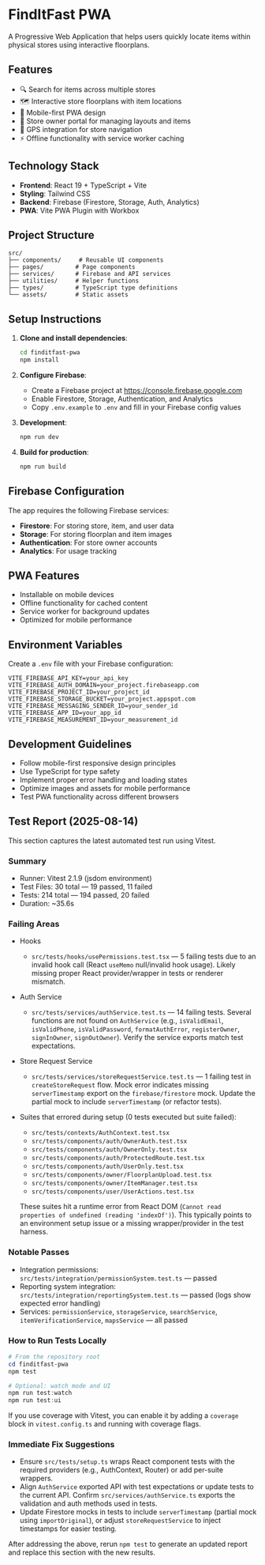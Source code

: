 # FindItFast PWA

A Progressive Web Application that helps users quickly locate items within physical stores using interactive floorplans.

## Features

- 🔍 Search for items across multiple stores
- 🗺️ Interactive store floorplans with item locations
- 📱 Mobile-first PWA design
- 🏪 Store owner portal for managing layouts and items
- 📍 GPS integration for store navigation
- ⚡ Offline functionality with service worker caching

## Technology Stack

- **Frontend**: React 19 + TypeScript + Vite
- **Styling**: Tailwind CSS
- **Backend**: Firebase (Firestore, Storage, Auth, Analytics)
- **PWA**: Vite PWA Plugin with Workbox

## Project Structure

```
src/
├── components/     # Reusable UI components
├── pages/         # Page components
├── services/      # Firebase and API services
├── utilities/     # Helper functions
├── types/         # TypeScript type definitions
└── assets/        # Static assets
```

## Setup Instructions

1. **Clone and install dependencies**:
   ```bash
   cd finditfast-pwa
   npm install
   ```

2. **Configure Firebase**:
   - Create a Firebase project at https://console.firebase.google.com
   - Enable Firestore, Storage, Authentication, and Analytics
   - Copy `.env.example` to `.env` and fill in your Firebase config values

3. **Development**:
   ```bash
   npm run dev
   ```

4. **Build for production**:
   ```bash
   npm run build
   ```

## Firebase Configuration

The app requires the following Firebase services:
- **Firestore**: For storing store, item, and user data
- **Storage**: For storing floorplan and item images
- **Authentication**: For store owner accounts
- **Analytics**: For usage tracking

## PWA Features

- Installable on mobile devices
- Offline functionality for cached content
- Service worker for background updates
- Optimized for mobile performance

## Environment Variables

Create a `.env` file with your Firebase configuration:

```env
VITE_FIREBASE_API_KEY=your_api_key
VITE_FIREBASE_AUTH_DOMAIN=your_project.firebaseapp.com
VITE_FIREBASE_PROJECT_ID=your_project_id
VITE_FIREBASE_STORAGE_BUCKET=your_project.appspot.com
VITE_FIREBASE_MESSAGING_SENDER_ID=your_sender_id
VITE_FIREBASE_APP_ID=your_app_id
VITE_FIREBASE_MEASUREMENT_ID=your_measurement_id
```

## Development Guidelines

- Follow mobile-first responsive design principles
- Use TypeScript for type safety
- Implement proper error handling and loading states
- Optimize images and assets for mobile performance
- Test PWA functionality across different browsers

## Test Report (2025-08-14)

This section captures the latest automated test run using Vitest.

### Summary

- Runner: Vitest 2.1.9 (jsdom environment)
- Test Files: 30 total — 19 passed, 11 failed
- Tests: 214 total — 194 passed, 20 failed
- Duration: ~35.6s

### Failing Areas

- Hooks
   - `src/tests/hooks/usePermissions.test.tsx` — 5 failing tests due to an invalid hook call (React `useMemo` null/invalid hook usage). Likely missing proper React provider/wrapper in tests or renderer mismatch.

- Auth Service
   - `src/tests/services/authService.test.ts` — 14 failing tests. Several functions are not found on `AuthService` (e.g., `isValidEmail`, `isValidPhone`, `isValidPassword`, `formatAuthError`, `registerOwner`, `signInOwner`, `signOutOwner`). Verify the service exports match test expectations.

- Store Request Service
   - `src/tests/services/storeRequestService.test.ts` — 1 failing test in `createStoreRequest` flow. Mock error indicates missing `serverTimestamp` export on the `firebase/firestore` mock. Update the partial mock to include `serverTimestamp` (or refactor tests).

- Suites that errored during setup (0 tests executed but suite failed):
   - `src/tests/contexts/AuthContext.test.tsx`
   - `src/tests/components/auth/OwnerAuth.test.tsx`
   - `src/tests/components/auth/OwnerOnly.test.tsx`
   - `src/tests/components/auth/ProtectedRoute.test.tsx`
   - `src/tests/components/auth/UserOnly.test.tsx`
   - `src/tests/components/owner/FloorplanUpload.test.tsx`
   - `src/tests/components/owner/ItemManager.test.tsx`
   - `src/tests/components/user/UserActions.test.tsx`

   These suites hit a runtime error from React DOM (`Cannot read properties of undefined (reading 'indexOf')`). This typically points to an environment setup issue or a missing wrapper/provider in the test harness.

### Notable Passes

- Integration permissions: `src/tests/integration/permissionSystem.test.ts` — passed
- Reporting system integration: `src/tests/integration/reportingSystem.test.ts` — passed (logs show expected error handling)
- Services: `permissionService`, `storageService`, `searchService`, `itemVerificationService`, `mapsService` — all passed

### How to Run Tests Locally

```powershell
# From the repository root
cd finditfast-pwa
npm test

# Optional: watch mode and UI
npm run test:watch
npm run test:ui
```

If you use coverage with Vitest, you can enable it by adding a `coverage` block in `vitest.config.ts` and running with coverage flags.

### Immediate Fix Suggestions

- Ensure `src/tests/setup.ts` wraps React component tests with the required providers (e.g., AuthContext, Router) or add per-suite wrappers.
- Align `AuthService` exported API with test expectations or update tests to the current API. Confirm `src/services/authService.ts` exports the validation and auth methods used in tests.
- Update Firestore mocks in tests to include `serverTimestamp` (partial mock using `importOriginal`), or adjust `storeRequestService` to inject timestamps for easier testing.

After addressing the above, rerun `npm test` to generate an updated report and replace this section with the new results.